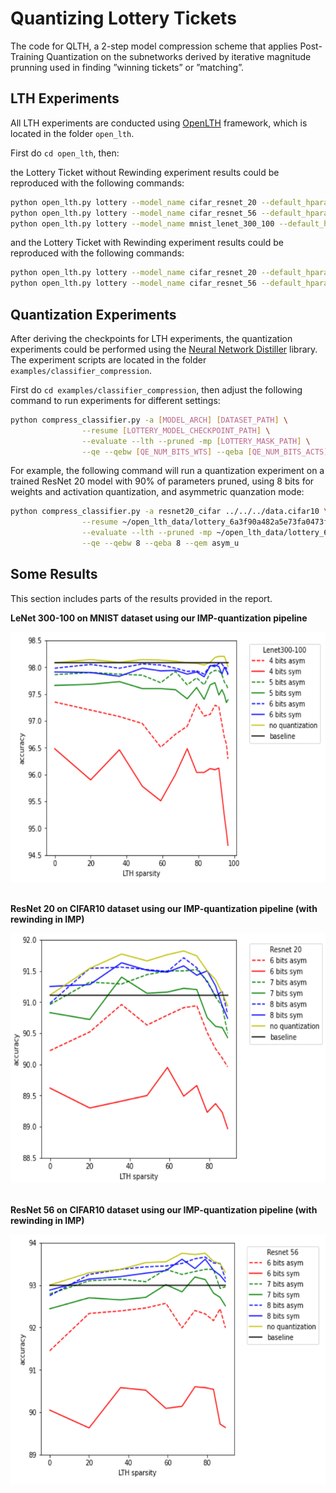 # Quantizing Lottery Tickets
The code for QLTH, a 2-step model compression scheme that applies Post-Training Quantization on the subnetworks derived by iterative magnitude prunning used in finding ”winning tickets” or ”matching”.

## LTH Experiments

All LTH experiments are conducted using [OpenLTH](https://github.com/facebookresearch/open_lth) framework, which is located in the folder `open_lth`.

First do `cd open_lth`, then:

the Lottery Ticket without Rewinding experiment results could be reproduced with the following commands:
```bash
python open_lth.py lottery --model_name cifar_resnet_20 --default_hparams=cifar_resnet_20 --levels=10
python open_lth.py lottery --model_name cifar_resnet_56 --default_hparams=cifar_resnet_20 --levels=10
python open_lth.py lottery --model_name mnist_lenet_300_100 --default_hparams=mnist_lenet_300_100 --levels=15
```

and the Lottery Ticket with Rewinding experiment results could be reproduced with the following commands:
```bash
python open_lth.py lottery --model_name cifar_resnet_20 --default_hparams=cifar_resnet_20 --levels=10 --rewinding_steps=2000it
python open_lth.py lottery --model_name cifar_resnet_56 --default_hparams=cifar_resnet_20 --levels=10 --rewinding_steps=2000it
```

## Quantization Experiments
After deriving the checkpoints for LTH experiments, the quantization experiments could be performed using the [Neural Network Distiller](https://github.com/IntelLabs/distiller) library. The experiment scripts are located in the folder `examples/classifier_compression`.

First do `cd examples/classifier_compression`, then adjust the following command to run experiments for different settings:
```bash
python compress_classifier.py -a [MODEL_ARCH] [DATASET_PATH] \
                --resume [LOTTERY_MODEL_CHECKPOINT_PATH] \
                --evaluate --lth --pruned -mp [LOTTERY_MASK_PATH] \
                --qe --qebw [QE_NUM_BITS_WTS] --qeba [QE_NUM_BITS_ACTS] --qem [QE_MODE]
```

For example, the following command will run a quantization experiment on a trained ResNet 20 model with 90% of parameters pruned, using 8 bits for weights and activation quantization, and asymmetric quanzation mode:
```bash
python compress_classifier.py -a resnet20_cifar ../../../data.cifar10 \
                --resume ~/open_lth_data/lottery_6a3f90a482a5e73fa0473f151fe64163/replicate_1/level_10/main/model_best.pth \
                --evaluate --lth --pruned -mp ~/open_lth_data/lottery_6a3f90a482a5e73fa0473f151fe64163/replicate_1/level_10/main/mask.pth \
                --qe --qebw 8 --qeba 8 --qem asym_u
```
## Some Results
This section includes parts of the results provided in the report.

**LeNet 300-100 on MNIST dataset using our IMP-quantization pipeline**

<img src="imgs/mnist.png" width = "600" height = "400">
<br></br>

**ResNet 20 on CIFAR10 dataset using our IMP-quantization pipeline (with rewinding in IMP)**

<img src="imgs/resnet20_rewind.png" width = "600" height = "400">
<br></br>

**ResNet 56 on CIFAR10 dataset using our IMP-quantization pipeline (with rewinding in IMP)**

<img src="imgs/resnet56_rewind.png" width = "600" height = "400">


